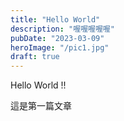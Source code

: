 ```yaml
---
title: "Hello World"
description: "喔喔喔喔喔"
pubDate: "2023-03-09"
heroImage: "/pic1.jpg"
draft: true
---
```


Hello World !!

這是第一篇文章